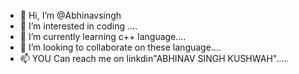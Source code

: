 - 👋 Hi, I’m @Abhinavsingh
- 👀 I’m interested in coding ....
- 🌱 I’m currently learning c++ language....
- 💞️ I’m looking to collaborate on these language....
- 📫 YOU Can reach me on linkdin"ABHINAV SINGH KUSHWAH".....

<!---
Abhinavsingh000001/Abhinavsingh000001 is a ✨ special ✨ repository because its `README.md` (this file) appears on your GitHub profile.
You can click the Preview link to take a look at your changes.
--->
